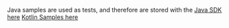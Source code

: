 Java samples are used as tests, and therefore are stored with the [Java SDK here](https://github.com/trinsic-id/sdk/tree/main/java/src/test/java/trinsic)
[Kotlin Samples here](https://github.com/trinsic-id/sdk/tree/main/java/src/test/kotlin)